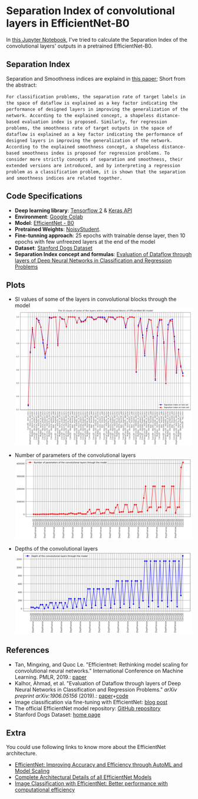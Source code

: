 
# Separation Index of convolutional layers in EfficientNet-B0
In [this Jupyter Notebook](https://github.com/hamed-ahangari/Separation-Index-of-convolutional-layers-in-EfficientNet-B0/blob/master/SI_in_convolutional_layers_of_EfficientNetB0.ipynb), I've tried to calculate the Separation Index of the convolutional layers' outputs in a pretrained EfficientNet-B0.

## Separation Index
Separation and Smoothness indices are explaind in [this paper](https://arxiv.org/abs/1906.05156); Short from the abstract:

`
For classification problems, the separation rate of target labels in the space of dataflow is explained as a key factor indicating the performance of designed layers in improving the generalization of the network. According to the explained concept, a shapeless distance‐based evaluation index is proposed. Similarly, for regression problems, the smoothness rate of target outputs in the space of dataflow is explained as a key factor indicating the performance of designed layers in improving the generalization of the network. According to the explained smoothness concept, a shapeless distance‐based smoothness index is proposed for regression problems. To consider more strictly concepts of separation and smoothness, their extended versions are introduced, and by interpreting a regression problem as a classification problem, it is shown that the separation and smoothness indices are related together.
`

## Code Specifications
- **Deep learning library**: [Tensorflow 2](https://www.tensorflow.org/tutorials/quickstart/beginner) & [Keras API](https://www.tensorflow.org/guide/keras/functional)
- **Environment**: [Google Colab](https://colab.research.google.com/)
- **Model**: [EfficientNet - B0](https://arxiv.org/abs/1905.11946)
- **Pretrained Weights**: [NoisyStudent](https://arxiv.org/abs/1911.04252).
- **Fine-tunning approach**: 25 epochs with trainable dense layer, then 10 epochs with few unfreezed layers at the end of the model
- **Dataset**: [Stanford Dogs Dataset](http://vision.stanford.edu/aditya86/ImageNetDogs/)
- **Separation Index concept and formulas**: [Evaluation of Dataflow through layers of Deep Neural Networks in Classification and Regression Problems](https://arxiv.org/ftp/arxiv/papers/1906/1906.05156.pdf)

## Plots
- SI values of some of the layers in convolutional blocks through the model![## **SI values of some of the layers**](https://raw.githubusercontent.com/hamed-ahangari/Separation-Index-of-convolutional-layers-in-EfficientNet-B0/main/Results/SI%20values%20of%20some%20layers%20in%20convolutional%20blocks%20through%20the%20model.png)

- Number of parameters of the convolutional layers
![Number of the convolutional layers' parameters](https://raw.githubusercontent.com/hamed-ahangari/Separation-Index-of-convolutional-layers-in-EfficientNet-B0/main/Results/Number%20of%20parameters%20of%20the%20convolutional%20layers.png)

- Depths of the convolutional layers
![Depths of the convolutional layers](https://raw.githubusercontent.com/hamed-ahangari/Separation-Index-of-convolutional-layers-in-EfficientNet-B0/main/Results/Depths%20of%20the%20convolutional%20layers.png)

## References
- Tan, Mingxing, and Quoc Le. "Efficientnet: Rethinking model scaling for convolutional neural networks." International Conference on Machine Learning. PMLR, 2019.: [paper](https://arxiv.org/abs/1905.11946)
- Kalhor, Ahmad, et al. "Evaluation of Dataflow through layers of Deep Neural Networks in Classification and Regression Problems." _arXiv preprint arXiv:1906.05156_ (2019).: [paper](https://arxiv.org/abs/1906.05156)+[code](https://github.com/melika-kheirieh/Seprability-index-CNN)
- Image classification via fine-tuning with EfficientNet: [blog post](https://keras.io/examples/vision/image_classification_efficientnet_fine_tuning/)
- The official EfficientNet model repository: [GitHub repository](https://github.com/tensorflow/tpu/tree/master/models/official/efficientnet)
- Stanford Dogs Dataset: [home page](http://vision.stanford.edu/aditya86/ImageNetDogs/)

## Extra
You could use following links to know more about the EfficientNet architecture.
- [EfficientNet: Improving Accuracy and Efficiency through AutoML and Model Scaling](https://ai.googleblog.com/2019/05/efficientnet-improving-accuracy-and.html "Google AI Blog post about EfficientNet ")
- [Complete Architectural Details of all EfficientNet Models](https://towardsdatascience.com/complete-architectural-details-of-all-efficientnet-models-5fd5b736142 "Complete Architectural Details of all EfficientNet Models")
- [Image Classification with EfficientNet: Better performance with computational efficiency](https://medium.com/analytics-vidhya/image-classification-with-efficientnet-better-performance-with-computational-efficiency-f480fdb00ac6 "Image Classification with EfficientNet: Better performance with computational efficiency")
